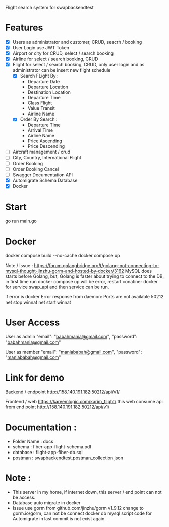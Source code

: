 Flight search system for swapbackendtest
# Features
- [X] Users as administrator and customer, CRUD, seacrh / booking
- [X] User Login use JWT Token
- [X] Airport or city for CRUD, select / search booking
- [X] Airline for select / search booking, CRUD
- [X] Flight for select / search booking, CRUD, only user login and as administrator can be insert new flight schedule
    - [X] Search FLight By :
        - Departure Date
        - Departure Location
        - Destination Location
        - Departure Time
        - Class Flight
        - Value Transit
        - Airline Name
    - [X] Order By Search :
        - Departure Time
        - Arrival Time
        - Airline Name
        - Price Ascending
        - Price Descending
- [ ] Aircraft management / crud
- [ ] City, Country, International Flight
- [ ] Order Booking
- [ ] Order Booking Cancel
- [ ] Swagger Documentation API
- [X] Automigrate Schema Database
- [X] Docker

# Start 
go run main.go

# Docker
docker compose build --no-cache
docker compose up

Note / Issue : 
https://forum.golangbridge.org/t/golang-not-connecting-to-mysql-thought-jinzhu-gorm-and-hosted-by-docker/3162
MySQL does starts before Golang, but, Golang is faster about trying to connect to the DB,
in first time run docker compose up will be error,
restart conatiner docker for service swap_api and then service can be run.

if error is docker Error response from daemon: Ports are not available 50212
net stop winnat
net start winnat


# User Access 
User as admin
"email": "babahmania@gmail.com",
"password": "babahmania@gmail.com"

User as member
"email": "maniababah@gmail.com",
"password": "maniababah@gmail.com"

# Link for demo
Backend / endpoint
http://158.140.191.182:50212/api/v1/


Frontend / web
https://kareemlogic.com/karim_flight/
this web consume api from end point http://158.140.191.182:50212/api/v1/

# Documentation :
- Folder Name : docs
- schema      : fiber-app-flight-schema.pdf
- database    : flight-app-fiber-db.sql
- postman     : swapbackendtest.postman_collection.json

# Note :
- This server in my home, if internet down, this server / end point can not be access.
- Database auto migrate in docker
- Issue use gorm from github.com/jinzhu/gorm v1.9.12 change to gorm.io/gorm, can not be connect docker db mysql
    script code for Automigrate in last commit is not exist again.